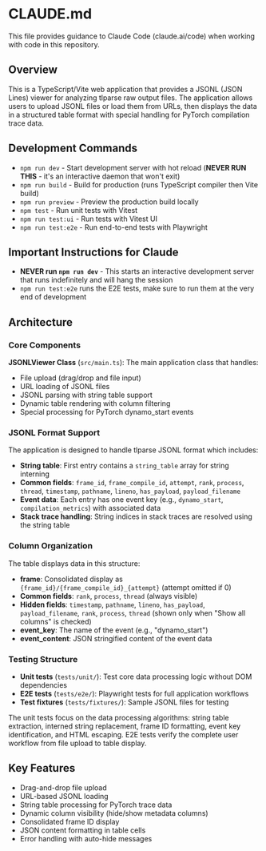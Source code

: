 # CLAUDE.md

This file provides guidance to Claude Code (claude.ai/code) when working with code in this repository.

## Overview

This is a TypeScript/Vite web application that provides a JSONL (JSON Lines) viewer for analyzing tlparse raw output files. The application allows users to upload JSONL files or load them from URLs, then displays the data in a structured table format with special handling for PyTorch compilation trace data.

## Development Commands

- `npm run dev` - Start development server with hot reload (**NEVER RUN THIS** - it's an interactive daemon that won't exit)
- `npm run build` - Build for production (runs TypeScript compiler then Vite build)  
- `npm run preview` - Preview the production build locally
- `npm test` - Run unit tests with Vitest
- `npm run test:ui` - Run tests with Vitest UI
- `npm run test:e2e` - Run end-to-end tests with Playwright

## Important Instructions for Claude

- **NEVER run `npm run dev`** - This starts an interactive development server that runs indefinitely and will hang the session
- `npm run test:e2e` runs the E2E tests, make sure to run them at the very end of development

## Architecture

### Core Components

**JSONLViewer Class** (`src/main.ts`): The main application class that handles:
- File upload (drag/drop and file input)
- URL loading of JSONL files
- JSONL parsing with string table support
- Dynamic table rendering with column filtering
- Special processing for PyTorch dynamo_start events

### JSONL Format Support

The application is designed to handle tlparse JSONL format which includes:
- **String table**: First entry contains a `string_table` array for string interning
- **Common fields**: `frame_id`, `frame_compile_id`, `attempt`, `rank`, `process`, `thread`, `timestamp`, `pathname`, `lineno`, `has_payload`, `payload_filename`
- **Event data**: Each entry has one event key (e.g., `dynamo_start`, `compilation_metrics`) with associated data
- **Stack trace handling**: String indices in stack traces are resolved using the string table

### Column Organization

The table displays data in this structure:
- **frame**: Consolidated display as `{frame_id}/{frame_compile_id}_{attempt}` (attempt omitted if 0)
- **Common fields**: `rank`, `process`, `thread` (always visible)
- **Hidden fields**: `timestamp`, `pathname`, `lineno`, `has_payload`, `payload_filename`, `rank`, `process`, `thread` (shown only when "Show all columns" is checked)
- **event_key**: The name of the event (e.g., "dynamo_start")
- **event_content**: JSON stringified content of the event data

### Testing Structure

- **Unit tests** (`tests/unit/`): Test core data processing logic without DOM dependencies
- **E2E tests** (`tests/e2e/`): Playwright tests for full application workflows
- **Test fixtures** (`tests/fixtures/`): Sample JSONL files for testing

The unit tests focus on the data processing algorithms: string table extraction, interned string replacement, frame ID formatting, event key identification, and HTML escaping. E2E tests verify the complete user workflow from file upload to table display.

## Key Features

- Drag-and-drop file upload
- URL-based JSONL loading
- String table processing for PyTorch trace data
- Dynamic column visibility (hide/show metadata columns)
- Consolidated frame ID display
- JSON content formatting in table cells
- Error handling with auto-hide messages